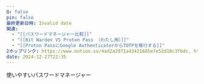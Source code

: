 ```yaml
---
Q: false
pin: false
最終更新日時: Invalid date
関連:
  - "[[パスワードマネージャー比較]]"
  - "[[Bit Warden VS Proton Pass （わたし用）]]"
  - "[[Proton PassにGoogle AuthenticatorからTOTPを移行する]]"
2ホップリンク: https://www.notion.so/4ad2a2971a43421685e7e52d18c3f6dc, https://www.notion.so/90bc75b4c6834f62aca6e81caf4dd028, https://www.notion.so/b34dadc93b4c4c52bec7890cbc302d3d, https://www.notion.so/dbf54a2359974fd8846c08dc58c186ce,https://www.notion.so/2ba1d26460be47078aa9cba9859491b6, https://www.notion.so/4ad2a2971a43421685e7e52d18c3f6dc, https://www.notion.so/e8117dcb16e640d0a09fd408b0162a1d,https://www.notion.so/4ad2a2971a43421685e7e52d18c3f6dc
date: 2024-12-27T22:35
---
```

  

使いやすいパスワードマネージャー
